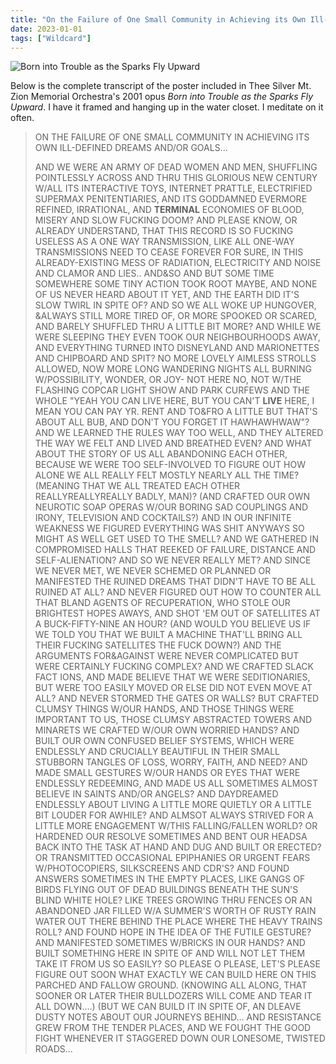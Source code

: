 ```yaml
---
title: "On the Failure of One Small Community in Achieving its Own Ill-defined Dreams and/or Goals..."
date: 2023-01-01
tags: ["Wildcard"]
---
```


![Born into Trouble as the Sparks Fly Upward](/images/zion.jpg)

Below is the complete transcript of the poster included in Thee Silver Mt. Zion Memorial Orchestra's 2001 opus _Born into Trouble as the Sparks Fly Upward_. I have it framed and hanging up in the water closet. I meditate on it often.

> ON THE FAILURE OF ONE SMALL COMMUNITY IN ACHIEVING ITS OWN ILL-DEFINED DREAMS AND/OR GOALS...
>
> AND WE WERE AN ARMY OF DEAD WOMEN AND MEN, SHUFFLING POINTLESSLY ACROSS AND THRU THIS GLORIOUS NEW CENTURY W/ALL ITS INTERACTIVE TOYS, INTERNET PRATTLE, ELECTRIFIED SUPERMAX PENITENTIARIES, AND ITS GODDAMNED EVERMORE REFINED, IRRATIONAL, AND **TERMINAL** ECONOMIES OF BLOOD, MISERY AND SLOW FUCKING DOOM? AND PLEASE KNOW, OR ALREADY UNDERSTAND, THAT THIS RECORD IS SO FUCKING USELESS AS A ONE WAY TRANSMISSION, LIKE ALL ONE-WAY TRANSMISSIONS NEED TO CEASE FOREVER FOR SURE, IN THIS ALREADY-EXISTING MESS OF RADIATION, ELECTRICITY AND NOISE AND CLAMOR AND LIES.. AND&SO AND BUT SOME TIME SOMEWHERE SOME TINY ACTION TOOK ROOT MAYBE, AND NONE OF US NEVER HEARD ABOUT IT YET, AND THE EARTH DID IT'S SLOW TWIRL IN SPITE OF? AND SO WE ALL WOKE UP HUNGOVER, &ALWAYS STILL MORE TIRED OF, OR MORE SPOOKED OR SCARED, AND BARELY SHUFFLED THRU A LITTLE BIT MORE? AND WHILE WE WERE SLEEPING THEY EVEN TOOK OUR NEIGHBOURHOODS AWAY, AND EVERYTHING TURNED INTO DISNEYLAND AND MARIONETTES AND CHIPBOARD AND SPIT? NO MORE LOVELY AIMLESS STROLLS ALLOWED, NOW MORE LONG WANDERING NIGHTS ALL BURNING W/POSSIBILITY, WONDER, OR JOY- NOT HERE NO, NOT W/THE FLASHING COPCAR LIGHT SHOW AND PARK CURFEWS AND THE WHOLE "YEAH YOU CAN LIVE HERE, BUT YOU CAN'T **LIVE** HERE, I MEAN YOU CAN PAY YR. RENT AND TO&FRO A LITTLE BUT THAT'S ABOUT ALL BUB, AND DON'T YOU FORGET IT HAWHAWHWAW"? AND WE LEARNED THE RULES WAY TOO WELL, AND THEY ALTERED THE WAY WE FELT AND LIVED AND BREATHED EVEN? AND WHAT ABOUT THE STORY OF US ALL ABANDONING EACH OTHER, BECAUSE WE WERE TOO SELF-INVOLVED TO FIGURE OUT HOW ALONE WE ALL REALLY FELT MOSTLY NEARLY ALL THE TIME? (MEANING THAT WE ALL TREATED EACH OTHER REALLYREALLYREALLY BADLY, MAN)? (AND CRAFTED OUR OWN NEUROTIC SOAP OPERAS W/OUR BORING SAD COUPLINGS AND IRONY, TELEVISION AND COCKTAILS?) AND IN OUR INFINITE WEAKNESS WE FIGURED EVERYTHING WAS SHIT ANYWAYS SO MIGHT AS WELL GET USED TO THE SMELL? AND WE GATHERED IN COMPROMISED HALLS THAT REEKED OF FAILURE, DISTANCE AND SELF-ALIENATION? AND SO WE NEVER REALLY MET? AND SINCE WE NEVER MET, WE NEVER SCHEMED OR PLANNED OR MANIFESTED THE RUINED DREAMS THAT DIDN'T HAVE TO BE ALL RUINED AT ALL? AND NEVER FIGURED OUT HOW TO COUNTER ALL THAT BLAND AGENTS OF RECUPERATION, WHO STOLE OUR BRIGHTEST HOPES AWAYS, AND SHOT 'EM OUT OF SATELLITES AT A BUCK-FIFTY-NINE AN HOUR? (AND WOULD YOU BELIEVE US IF WE TOLD YOU THAT WE BUILT A MACHINE THAT'LL BRING ALL THEIR FUCKING SATELLITES THE FUCK DOWN?) AND THE ARGUMENTS FOR&AGAINST WERE NEVER COMPLICATED BUT WERE CERTAINLY FUCKING COMPLEX? AND WE CRAFTED SLACK FACT IONS, AND MADE BELIEVE THAT WE WERE SEDITIONARIES, BUT WERE TOO EASILY MOVED OR ELSE DID NOT EVEN MOVE AT ALL? AND NEVER STORMED THE GATES OR WALLS? BUT CRAFTED CLUMSY THINGS W/OUR HANDS, AND THOSE THINGS WERE IMPORTANT TO US, THOSE CLUMSY ABSTRACTED TOWERS AND MINARETS WE CRAFTED W/OUR OWN WORRIED HANDS? AND BUILT OUR OWN CONFUSED BELIEF SYSTEMS, WHICH WERE ENDLESSLY AND CRUCIALLY BEAUTIFUL IN THEIR SMALL STUBBORN TANGLES OF LOSS, WORRY, FAITH, AND NEED? AND MADE SMALL GESTURES W/OUR HANDS OR EYES THAT WERE ENDLESSLY REDEEMING, AND MADE US ALL SOMETIMES ALMOST BELIEVE IN SAINTS AND/OR ANGELS? AND DAYDREAMED ENDLESSLY ABOUT LIVING A LITTLE MORE QUIETLY OR A LITTLE BIT LOUDER FOR AWHILE? AND ALMSOT ALWAYS STRIVED FOR A LITTLE MORE ENGAGEMENT W/THIS FALLING/FALLEN WORLD? OR HARDENED OUR RESOLVE SOMETIMES AND BENT OUR HEADSA BACK INTO THE TASK AT HAND AND DUG AND BUILT OR ERECTED? OR TRANSMITTED OCCASIONAL EPIPHANIES OR URGENT FEARS W/PHOTOCOPIERS, SILKSCREENS AND CDR'S? AND FOUND ANSWERS SOMETIMES IN THE EMPTY PLACES, LIKE GANGS OF BIRDS FLYING OUT OF DEAD BUILDINGS BENEATH THE SUN'S BLIND WHITE HOLE? LIKE TREES GROWING THRU FENCES OR AN ABANDONED JAR FILLED W/A SUMMER'S WORTH OF RUSTY RAIN WATER OUT THERE BEHIND THE PLACE WHERE THE HEAVY TRAINS ROLL? AND FOUND HOPE IN THE IDEA OF THE FUTILE GESTURE? AND MANIFESTED SOMETIMES W/BRICKS IN OUR HANDS? AND BUILT SOMETHING HERE IN SPITE OF AND WILL NOT LET THEM TAKE IT FROM US SO EASILY? SO PLEASE O PLEASE, LET'S PLEASE FIGURE OUT SOON WHAT EXACTLY WE CAN BUILD HERE ON THIS PARCHED AND FALLOW GROUND. (KNOWING ALL ALONG, THAT SOONER OR LATER THEIR BULLDOZERS WILL COME AND TEAR IT ALL DOWN....) (BUT WE CAN BUILD IT IN SPITE OF, AN DLEAVE DUSTY NOTES ABOUT OUR JOURNEYS BEHIND... AND RESISTANCE GREW FROM THE TENDER PLACES, AND WE FOUGHT THE GOOD FIGHT WHENEVER IT STAGGERED DOWN OUR LONESOME, TWISTED ROADS...
